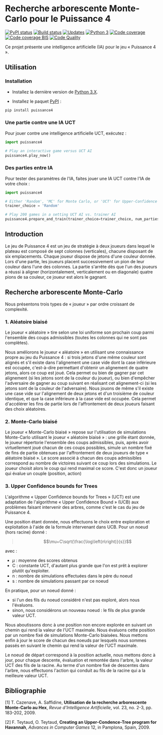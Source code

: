 ﻿# Recherche arborescente Monte-Carlo pour le Puissance 4

[![PyPI status][pypi image]][pypi] [![Build status][build image]][build] [![Updates][dependency image]][pyup] [![Python 3][python3 image]][pyup] [![Code coverage][coveralls image]][coveralls] [![Code coverage BIS][codecov image]][codecov] [![Code Quality][codacy image]][codacy]

  [pypi]: https://pypi.python.org/pypi/puissance4
  [pypi image]: https://badge.fury.io/py/puissance4.svg

  [build]: https://travis-ci.org/woctezuma/puissance4
  [build image]: https://travis-ci.org/woctezuma/puissance4.svg?branch=master

  [pyup]: https://pyup.io/repos/github/woctezuma/puissance4/
  [dependency image]: https://pyup.io/repos/github/woctezuma/puissance4/shield.svg
  [python3 image]: https://pyup.io/repos/github/woctezuma/puissance4/python-3-shield.svg

  [coveralls]: https://coveralls.io/github/woctezuma/puissance4?branch=master
  [coveralls image]: https://coveralls.io/repos/github/woctezuma/puissance4/badge.svg?branch=master

  [codecov]: https://codecov.io/gh/woctezuma/puissance4
  [codecov image]: https://codecov.io/gh/woctezuma/puissance4/branch/master/graph/badge.svg

  [codacy]: https://www.codacy.com/app/woctezuma/puissance4
  [codacy image]: https://api.codacy.com/project/badge/Grade/fc278be88ea24bf79f8e8ceac1b3c305 

Ce projet présente une intelligence artificielle (IA) pour le jeu « Puissance 4 ».

## Utilisation

### Installation

- Installez la dernière version de [Python 3.X](https://www.python.org/downloads/).

- Installez le paquet [PyPI](https://pypi.org/project/puissance4/) :

```bash
pip install puissance4
```

### Une partie contre une IA UCT

Pour jouer contre une intelligence artificielle UCT, exécutez :

```python
import puissance4

# Play an interactive game versus UCT AI
puissance4.play_now() 
```

### Des parties entre IA

Pour tester des paramètres de l'IA, faites jouer une IA UCT contre l'IA de votre choix :

```python
import puissance4

# Either 'Random', 'MC' for Monte Carlo, or 'UCT' for Upper-Confidence bounds for Trees
trainer_choice = 'Random'

# Play 200 games in a setting UCT AI vs. trainer AI
puissance4.prepare_and_train(trainer_choice=trainer_choice, num_parties_jouees=200) 
```

## Introduction

Le jeu de Puissance 4 est un jeu de stratégie à deux joueurs 
dans lequel le plateau est composé de sept colonnes (verticales), 
chacune disposant de six emplacements. Chaque joueur dispose de jetons 
d'une couleur donnée. Lors d'une partie, les joueurs placent successivement 
un pion de leur couleur dans l'une des colonnes. La partie s'arrête 
dès que l'un des joueurs a réussi à aligner (horizontalement, verticalement 
ou en diagonale) quatre pions de sa couleur, ce joueur est alors le gagnant.

## Recherche arborescente Monte-Carlo

Nous présentons trois types de « joueur » par ordre croissant de complexité.

###	1. Aléatoire biaisé

Le joueur « aléatoire » tire selon une loi uniforme son prochain coup
parmi l'ensemble des coups admissibles (toutes les colonnes qui ne sont pas complètes).

Nous améliorons le joueur « aléatoire » en utilisant une connaissance propre au jeu du Puissance 4 : si trois jetons d'une même couleur sont alignés et s'il existe dans l'alignement une case vide dont la case inférieure est occupée, c'est-à-dire permettant d'obtenir un alignement de quatre jetons, alors ce coup est joué. Cela permet ou bien de gagner par cet alignement (si les jetons sont de la couleur du joueur), ou bien d'empêcher l'adversaire de gagner au coup suivant en réalisant cet alignement-ci (si les jetons sont de la couleur de l'adversaire). Nous jouons de même s'il existe une case vide sur l'alignement de deux jetons et d'un troisième de couleur identique, et que la case inférieure à la case vide est occupée. Cela permet d'accélérer les fins de partie lors de l'affrontement de deux joueurs faisant des choix aléatoires.

###	2. Monte-Carlo biaisé

Le joueur « Monte-Carlo biaisé » repose sur l'utilisation de simulations Monte-Carlo utilisant le joueur « aléatoire biaisé » : une grille étant donnée, le joueur répertorie l'ensemble des coups admissibles, puis, après avoir virtuellement joué chacun de ces coups possibles, simule un nombre fixé de fins de partie obtenues par l'affrontement de deux joueurs de type « aléatoire biaisé ». Le score associé à chacun des coups admissibles correspond au nombre de victoires suivant ce coup lors des simulations. Le joueur choisit alors le coup qui rend maximal ce score. C'est donc un joueur qui évalue un couple (position, action)

###	3. Upper Confidence bounds for Trees

L'algorithme « Upper Confidence bounds for Trees » (UCT) est une adaptation de l'algorithme « Upper Confidence Bound » (UCB) aux problèmes faisant intervenir des arbres, comme c'est le cas du jeu de Puissance 4.

Une position étant donnée, nous effectuons le choix entre exploration et exploitation à l'aide de la formule intervenant dans UCB. Pour un noeud (hors racine) donné :
> $$\mu+C\sqrt{\frac{\log\left(n\right)}{s}}$$

avec :
- $\mu$ : moyenne des scores obtenus
- C : constante UCT, d'autant plus grande que l'on est prêt à explorer plutôt qu'exploiter.
- n : nombre de simulations effectuées dans le père du noeud
- s : nombre de simulations passant par ce noeud

En pratique, pour un noeud donné :
- si l'un des fils du noeud considéré n'est pas exploré, alors nous l'évaluons.
- sinon, nous considérons un nouveau noeud : le fils de plus grande valeur UCT.

Nous aboutissons donc à une position non encore explorée en suivant un chemin qui rend la valeur de l'UCT maximale. Nous évaluons cette position par un nombre fixé de simulations Monte-Carlo biaisées. Nous mettons enfin à jour le score de chacun des noeuds par lesquels nous sommes passés en suivant le chemin qui rend la valeur de l'UCT maximale.

Le noeud de départ correspond à la position actuelle, nous mettons donc à jour, pour chaque descente, évaluation et remontée dans l'arbre, la valeur UCT des fils de la racine. Au terme d'un nombre fixé de descentes dans l'arbre, nous effectuons l'action qui conduit au fils de la racine qui a la meilleure valeur UCT.

## Bibliographie

[1] T. Cazenave, A. Saffidine,
	**Utilisation de la recherche arborescente Monte-Carlo au Hex**,
	*Revue d'Intelligence Artificielle*, vol. 23, no. 2-3, pp. 183-202, 2009.

[2] F. Teytaud, O. Teytaud,
	**Creating an Upper-Condence-Tree program for Havannah**,
	*Advances in Computer Games* 12, in Pamplona, Spain, 2009.
